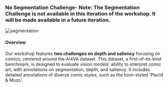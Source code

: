 ### No Segmentation Challenge- **Note:** The Segmentation Challenge is not available in this iteration of the workshop. It will be made available in a future iteration.


![segmentation](https://github.com/IVRL/AI4VA/assets/16324609/e2e7cbb1-102b-4242-a2a1-d5c4e9232352)

#### Overview

Our workshop features **two challenges on depth and saliency** focusing on comics, centered around the AI4VA dataset. This dataset, a first-of-its-kind benchmark, is designed to evaluate vision models’ ability to interpret comic art, with annotations on segmentation, depth, and saliency. It includes detailed annotations of diverse comic styles, such as the toon-styled 'Placid & Muzo'.


